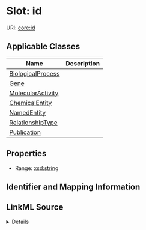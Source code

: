 # Slot: id

URI: [core:id](http://w3id.org/ontogpt/core/id)



<!-- no inheritance hierarchy -->




## Applicable Classes

| Name | Description |
| --- | --- |
[BiologicalProcess](BiologicalProcess.md) | 
[Gene](Gene.md) | 
[MolecularActivity](MolecularActivity.md) | 
[ChemicalEntity](ChemicalEntity.md) | 
[NamedEntity](NamedEntity.md) | 
[RelationshipType](RelationshipType.md) | 
[Publication](Publication.md) | 






## Properties

* Range: [xsd:string](xsd:string)







## Identifier and Mapping Information








## LinkML Source

<details>
```yaml
name: id
alias: id
domain_of:
- NamedEntity
- Publication
range: string

```
</details>